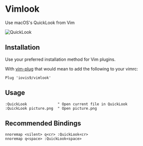 # Vimlook

Use macOS's QuickLook from Vim

![QuickLook](https://cnet3.cbsistatic.com/img/LJ5qkj780du7Bziz4WeXnwLeWDY=/830x467/2012/01/09/8c5371d5-f0ef-11e2-8c7c-d4ae52e62bcc/QuickLookIconX.png)

## Installation ##

Use your preferred installation method for Vim plugins.

With [vim-plug](https://github.com/junegunn/vim-plug) that would mean to add
the following to your vimrc:

```vim
Plug 'iovis9/vimlook'
```

## Usage ##

```vim
:QuickLook              " Open current file in QuickLook
:QuickLook picture.png  " Open picture.png
```

## Recommended Bindings ##

```vim
nnoremap <silent> q<cr> :QuickLook<cr>
nnoremap q<space> :QuickLook<space>
```
